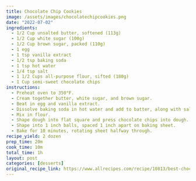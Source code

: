 ```yaml
---
title: Chocolate Chip Cookies
image: /assets/images/chocolatechipcookies.png
date: "2022-07-02"
ingredients:
  - 1/2 Cup unsalted butter, softened (113g)
  - 1/2 Cup white sugar (100g)
  - 1/2 Cup brown sugar, packed (110g)
  - 1 egg
  - 1 tsp vanilla extract
  - 1/2 tsp baking soda
  - 1 tsp hot water
  - 1/4 tsp salt
  - 1 1/2 Cups all-purpose flour, sifted (180g)
  - 1 Cup semi-sweet chocolate chips
instructions:
  - Preheat oven to 350°F.
  - Cream together butter, white sugar, and brown sugar.
  - Beat in egg and vanilla extract.
  - Dissolve baking soda in hot water and add to batter, along with salt.
  - Mix in flour.
  - Shape dough into flat square and press chocolate chips into dough.
  - Shape into 1 inch balls, spaced 1 inch apart on baking sheet.
  - Bake for 10 minutes, rotating sheet halfway through.
recipe_yield: 2 dozen
prep_time: 20m
cook_time: 10m
total_time: 1h
layout: post
categories: [desserts]
original_recipe_link: https://www.allrecipes.com/recipe/10813/best-chocolate-chip-cookies/
---
```

